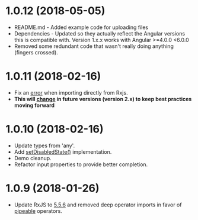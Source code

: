 # 1.0.12 (2018-05-05)
* README.md - Added example code for uploading files
* Dependencies - Updated so they actually reflect the Angular versions this is compatible with. Version 1.x.x works with Angular >=4.0.0 <6.0.0
* Removed some redundant code that wasn't really doing anything (fingers crossed).

# 1.0.11 (2018-02-16)
* Fix an [error](https://github.com/angular/angular/issues/20095) when 
importing directly from Rxjs.
* **This will [change](https://github.com/ReactiveX/rxjs/blob/master/CHANGELOG.md#breaking-changes-1)
in future versions (version 2.x) to keep best practices moving forward**

# 1.0.10 (2018-02-16)
* Update types from 'any'.
* Add [setDisabledState()]() implementation.
* Demo cleanup.
* Refactor input properties to provide better completion.

# 1.0.9 (2018-01-26)
* Update RxJS to [5.5.6](https://github.com/ReactiveX/rxjs/blob/master/CHANGELOG.md#556-2017-12-21) and 
removed deep operator imports in favor of [pipeable](https://github.com/ReactiveX/rxjs/blob/master/doc/pipeable-operators.md) operators.
